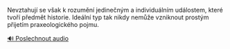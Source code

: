 
Nevztahují se však k rozumění jedinečným a individuálním událostem, které tvoří předmět historie. Ideální typ tak nikdy nemůže vzniknout prostým přijetím praxeologického pojmu.

[🔊 Poslechnout audio](/data/7-paragraphs/audio/chapter_22/para_008-Nevztahuj-se-vak-k-rozumn-jedinenm-a-individ.mp3)
